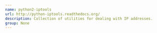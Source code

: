 ```yaml
---
name: python2-iptools
url: http://python-iptools.readthedocs.org/
description: Collection of utilities for dealing with IP addresses.
group: None
---
```

